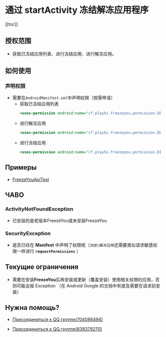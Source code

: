 # 通过 startActivity 冻结解冻应用程序
[[toc]]

## 授权范围
- 获取已冻结应用列表、进行冻结应用、进行解冻应用。

## 如何使用

### 声明权限
- 需要在`AndroidManifest.xml`中声明权限（按需申请）
  - 获取已冻结应用列表
    ``` xml
    <uses-permission android:name="cf.playhi.freezeyou.permission.GET_DISABLED_APPLICATIONS"/>
    ```
  - 进行解冻应用
    ``` xml
    <uses-permission android:name="cf.playhi.freezeyou.permission.ENABLE_APPLICATIONS"/>
    ```
  - 进行冻结应用
    ``` xml
    <uses-permission android:name="cf.playhi.freezeyou.permission.DISABLE_APPLICATIONS"/>
    ```

## Примеры
- [FreezeYouApiTest](https://github.com/Playhi/FreezeYouApiTest)

## ЧАВО
### ActivityNotFoundException
- 已安装的是老版本FreezeYou或未安装FreezeYou

### SecurityException
- 是否已经在 **Manifest** 中声明了权限呢（`冻结\解冻应用`还需要类似请求敏感权限一样进行 **`requestPermissions`** ）

## Текущие ограничения
- 需要在安装**FreezeYou**后再安装或更新（覆盖安装）使用相关权限的应用，否则可能会报 Exception （在 Android Google 的文档中有提及需要在请求前安装）

## Нужна помощь?
* [Присоединиться к QQ группе(704086494)](https://jq.qq.com/?_wv=1027&k=l356Aq75)
- [Присоединиться к QQ группе(838379270)](https://jq.qq.com/?_wv=1027&k=5vmxG1F)
